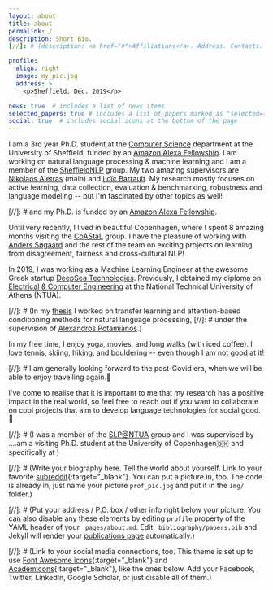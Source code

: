```yaml
---
layout: about
title: about
permalink: /
description: Short Bio.
[//]: # (description: <a href="#">Affiliations</a>. Address. Contacts. Moto. Etc.)

profile:
  align: right
  image: my_pic.jpg
  address: >
    <p>Sheffield, Dec. 2019</p>

news: true  # includes a list of news items
selected_papers: true # includes a list of papers marked as "selected={true}"
social: true  # includes social icons at the bottom of the page
---
```


I am a 3rd year Ph.D. student at the [Computer Science](https://www.sheffield.ac.uk/dcs) department at the University of Sheffield, funded by an [Amazon Alexa Fellowship](https://developer.amazon.com/en-US/alexa/alexa-startups/alexa-fund/alexa-fellowship/graduate). 
I am working on natural language processing & machine learning and 
I am a member of the [SheffieldNLP](https://twitter.com/sheffieldnlp?lang=en) group.
My two amazing supervisors are [Nikolaos Aletras](http://nikosaletras.com/) (main) and [Loïc Barrault](https://loicbarrault.github.io/).
My research mostly focuses on active learning, data collection, evaluation & benchmarking, robustness and language modeling 
-- but I'm fascinated by other topics as well! 

[//]: # and my Ph.D. is funded by an [Amazon Alexa Fellowship](https://developer.amazon.com/en-US/alexa/alexa-startups/alexa-fund/alexa-fellowship/graduate).

Until very recently, I lived in beautiful Copenhagen, where I spent 8 amazing months visiting the [CoAStaL](https://coastalcph.github.io/) group. 
I have the pleasure of working with [Anders Søgaard](https://anderssoegaard.github.io/) and the rest of the team on exciting projects on learning from disagreement, fairness and cross-cultural NLP!

In 2019, I was working as a Machine Learning Engineer at the awesome Greek startup [DeepSea Technologies](https://www.deepsea.ai/). 
Previously, I obtained my diploma on [Electrical & Computer Engineering](https://www.ece.ntua.gr/en)
at the National Technical University of Athens (NTUA).

[//]: # (In my [thesis](http://artemis.cslab.ece.ntua.gr:8080/jspui/bitstream/123456789/17295/1/Eng_Thesis_Kate.pdf) I worked on transfer  learning  and  attention-based  conditioning  methods  for natural language processing, 
[//]: # under the supervision of [Alexandros Potamianos](https://scholar.google.com/citations?user=pBQViyUAAAAJ&hl=en).)

In my free time, I enjoy yoga, movies, and long walks (with iced coffee). I love tennis, skiing, hiking, and bouldering -- even though I am not good at it! 

[//]: # I am generally looking forward to the post-Covid era, when we will be able to enjoy travelling again.🦋

I've come to realise that it is important to me that my research has a positive impact in the real world, so feel free to reach out if you want to collaborate on cool projects that aim to develop language technologies for social good.🦋


[//]: # (I was a member of the [SLP@NTUA](https://slp-ntua.github.io/team/) group and I was supervised by ....am a visiting Ph.D. student at the University of Copenhagen🇩🇰 and specifically at )

[//]: # (Write your biography here. Tell the world about yourself. Link to your favorite [subreddit](http://reddit.com){:target="\_blank"}. You can put a picture in, too. The code is already in, just name your picture `prof_pic.jpg` and put it in the `img/` folder.)

[//]: # (Put your address / P.O. box / other info right below your picture. You can also disable any these elements by editing `profile` property of the YAML header of your `_pages/about.md`. Edit `_bibliography/papers.bib` and Jekyll will render your [publications page](/al-folio/publications/) automatically.)

[//]: # (Link to your social media connections, too. This theme is set up to use [Font Awesome icons](http://fortawesome.github.io/Font-Awesome/){:target="\_blank"} and [Academicons](https://jpswalsh.github.io/academicons/){:target="\_blank"}, like the ones below. Add your Facebook, Twitter, LinkedIn, Google Scholar, or just disable all of them.)